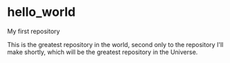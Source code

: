 # hello_world
My first repository

This is the greatest repository in the world, second only to the repository I'll make shortly, which will be the greatest repository in the Universe.
